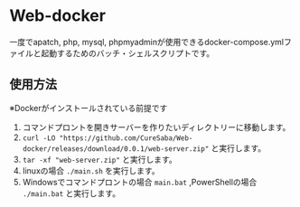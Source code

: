 # Web-docker
一度でapatch, php, mysql, phpmyadminが使用できるdocker-compose.ymlファイルと起動するためのバッチ・シェルスクリプトです。
## 使用方法
※Dockerがインストールされている前提です
1. コマンドプロントを開きサーバーを作りたいディレクトリーに移動します。
2. `curl -LO "https://github.com/CureSaba/Web-docker/releases/download/0.0.1/web-server.zip"` と実行します。
3. `tar -xf "web-server.zip"` と実行します。
4. linuxの場合 `./main.sh` を実行します。
5. Windowsでコマンドプロントの場合 `main.bat` ,PowerShellの場合 `./main.bat` と実行します。
